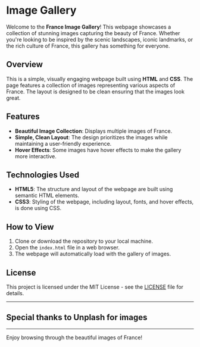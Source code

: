 # Image Gallery

Welcome to the **France Image Gallery**! This webpage showcases a collection of stunning images capturing the beauty of France. Whether you're looking to be inspired by the scenic landscapes, iconic landmarks, or the rich culture of France, this gallery has something for everyone.

## Overview
[](https://cloud-9wgpmmgci-hack-club-bot.vercel.app/0image.png)
This is a simple, visually engaging webpage built using **HTML** and **CSS**. The page features a collection of images representing various aspects of France. The layout is designed to be clean ensuring that the images look great.

## Features

- **Beautiful Image Collection**: Displays multiple images of France.
- **Simple, Clean Layout**: The design prioritizes the images while maintaining a user-friendly experience.
- **Hover Effects**: Some images have hover effects to make the gallery more interactive.

## Technologies Used

- **HTML5**: The structure and layout of the webpage are built using semantic HTML elements.
- **CSS3**: Styling of the webpage, including layout, fonts, and hover effects, is done using CSS.

## How to View

1. Clone or download the repository to your local machine.
2. Open the `index.html` file in a web browser.
3. The webpage will automatically load with the gallery of images.


## License

This project is licensed under the MIT License - see the [LICENSE](LICENSE) file for details.

---
## Special thanks to Unplash for images 
---

Enjoy browsing through the beautiful images of France!